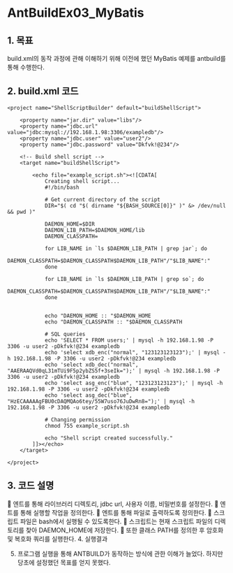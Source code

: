 # AntBuildEx03_MyBatis

## 1.	목표

build.xml의 동작 과정에 관해 이해하기 위해 이전에 했던 MyBatis 예제를 antbuild를 통해 수행한다. 

## 2.	build.xml 코드

```
<project name="ShellScriptBuilder" default="buildShellScript">

    <property name="jar.dir" value="libs"/>
    <property name="jdbc.url" value="jdbc:mysql://192.168.1.98:3306/exampledb"/>
    <property name="jdbc.user" value="user2"/>
    <property name="jdbc.password" value="Dkfvk!@234"/>

    <!-- Build shell script -->
    <target name="buildShellScript">
        
        <echo file="example_script.sh"><![CDATA[
            Creating shell script...
            #!/bin/bash

            # Get current directory of the script
            DIR="$( cd "$( dirname "${BASH_SOURCE[0]}" )" &> /dev/null && pwd )"

            DAEMON_HOME=$DIR
            DAEMON_LIB_PATH=$DAEMON_HOME/lib
            DAEMON_CLASSPATH=

            for LIB_NAME in `ls $DAEMON_LIB_PATH | grep jar`; do
                DAEMON_CLASSPATH=$DAEMON_CLASSPATH$DAEMON_LIB_PATH"/"$LIB_NAME":"
            done
        	
        	for LIB_NAME in `ls $DAEMON_LIB_PATH | grep so`; do
        	        DAEMON_CLASSPATH=$DAEMON_CLASSPATH$DAEMON_LIB_PATH"/"$LIB_NAME":"
        	done


            echo "DAEMON_HOME :: "$DAEMON_HOME
            echo "DAEMON_CLASSPATH :: "$DAEMON_CLASSPATH

            # SQL queries
            echo 'SELECT * FROM users;' | mysql -h 192.168.1.98 -P 3306 -u user2 -pDkfvk!@234 exampledb
            echo 'select xdb_enc("normal", "123123123123");' | mysql -h 192.168.1.98 -P 3306 -u user2 -pDkfvk!@234 exampledb
            echo 'select xdb_dec("normal", "AAERAAQVd0qL31mTUi9F5p2ybZS5f+3seIk=");' | mysql -h 192.168.1.98 -P 3306 -u user2 -pDkfvk!@234 exampledb
            echo 'select asg_enc("blue", "123123123123");' | mysql -h 192.168.1.98 -P 3306 -u user2 -pDkfvk!@234 exampledb
            echo 'select asg_dec("blue", "HzECAAAAAgFBU0cDAQMQAo6tey/55W7uso76JuDwRn8=");' | mysql -h 192.168.1.98 -P 3306 -u user2 -pDkfvk!@234 exampledb

            # Changing permission
            chmod 755 example_script.sh

            echo "Shell script created successfully."
        ]]></echo>
    </target>

</project>
```

## 3.	코드 설명 
	<property>엔트를 통해 라이브러리 디렉토리, jdbc url, 사용자 이름, 비밀번호를 설정한다.
	<target> 엔트를 통해 실행할 작업을 정의한다. 
	<echo>엔트를 통해 파일로 출력하도록 정의한다. 
	스크립트 파일은 bash에서 실행될 수 있도록한다.
	스크립트는 현재 스크립트 파일의 디렉토리를 찾아 DAEMON_HOME에 저장한다.
	또한 클래스 PATH를 정의한 후 암호화 및 복호화 쿼리를 실행한다.
4.	실행결과
 
5.	프로그램 실행을 통해 ANTBUILD가 동작하는 방식에 관한 이해가 늘었다. 하지만 당초에 설정했던 목표를 얻지 못했다. 
